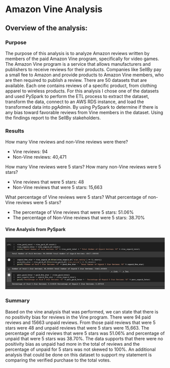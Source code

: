 # Amazon Vine Analysis
## Overview of the analysis: 
### Purpose
The purpose of this analysis is to analyze Amazon reviews written by members of the paid Amazon Vine program, specifically for video games. The Amazon Vine program is a service that allows manufacturers and publishers to receive reviews for their products. Companies like SellBy pay a small fee to Amazon and provide products to Amazon Vine members, who are then required to publish a review. There are 50 datasets that are available. Each one contains reviews of a specific product, from clothing apparel to wireless products. For this analysis I chose one of the datasets and used PySpark to perform the ETL process to extract the dataset, transform the data, connect to an AWS RDS instance, and load the transformed data into pgAdmin. By using PySpark to determine if there is any bias toward favorable reviews from Vine members in the dataset. Using the findings report to the SellBy stakeholders.


### Results

How many Vine reviews and non-Vine reviews were there?
- Vine reviews: 94
- Non-Vine reviews: 40,471

How many Vine reviews were 5 stars? How many non-Vine reviews were 5 stars?
- Vine reviews that were 5 stars: 48
- Non-Vine reviews that were 5 stars: 15,663

What percentage of Vine reviews were 5 stars? What percentage of non-Vine reviews were 5 stars?
- The percentage of Vine reviews that were 5 stars: 51.06%
- The percentage of Non-Vine reviews that were 5 stars: 38.70%

#### Vine Analysis from PySpark

![Vine Analysis](Resources/vine_analysis_results.png)


### Summary

Based on the vine analysis that was performed, we can state that there is no positivity bias for reviews in the Vine program. There were 94 paid reviews and 15663 unpaid reviews. From those paid reviews that were 5 stars were 48 and unpaid reviews that were 5 stars were 15,663.  The percentage of paid reviews that were 5 stars was 51.06% and percentage of unpaid that were 5 stars was 38.70%. The data supports that there were no positivity bias as unpaid had more in the total of reviews and the percentage of unpaid for 5 stars was not skewed to 100%. An additional analysis that could be done on this dataset to support my statement is comparing the verified purchase to the total votes.
